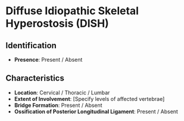 # Diffuse Idiopathic Skeletal Hyperostosis (DISH)

## Identification

- **Presence**: Present / Absent

## Characteristics

- **Location**: Cervical / Thoracic / Lumbar
- **Extent of Involvement**: [Specify levels of affected vertebrae]
- **Bridge Formation**: Present / Absent
- **Ossification of Posterior Longitudinal Ligament**: Present / Absent
